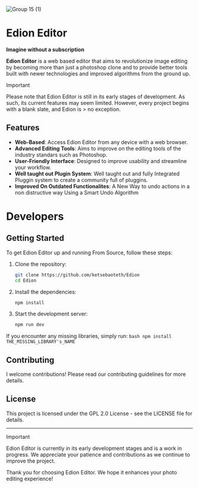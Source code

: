 
![Group 15 (1)](https://github.com/user-attachments/assets/19ce1382-1542-47ec-baef-867a5152614a)


# Edion Editor
**Imagine without a subscription**

**Edion Editor** is a web based editor that aims to revolutionize image editing by becoming more than just a photoshop clone and to provide better tools built with newer technologies and improved algorithms from the ground up.

> [!IMPORTANT]
> Please note that Edion Editor is still in its early stages of development. As such, its current features may seem limited. However, every project begins with a blank slate, and Edion is > no exception.

## Features
- **Web-Based**: Access Edion Editor from any device with a web browser.
- **Advanced Editing Tools**: Aims to improve on the editing tools of the industry standars such as Photoshop.
- **User-Friendly Interface**: Designed to improve usability and streamline your workflow.
- **Well taught out Plugin System**: Well taught out and fully Integrated Pluggin system to create a community full of pluggins.
- **Improved On Outdated Functionalites**: A New Way to undo actions in a non distructive way Using a Smart Undo Algorithm

# Developers

## Getting Started
To get Edion Editor up and running From Source, follow these steps:

1. Clone the repository:
    ```bash
    git clone https://github.com/ketsebaoteth/Edion
    cd Edion
    ```

2. Install the dependencies:
    ```bash
    npm install
    ```

3. Start the development server:
    ```bash
    npm run dev
    ```

If you encounter any missing libraries, simply run:
    ```bash
    npm install THE_MISSING_LIBRARY's_NAME
    ```

## Contributing

I welcome contributions! Please read our contributing guidelines for more details.

## License

This project is licensed under the GPL 2.0 License - see the LICENSE file for details.

---

> [!IMPORTANT]
> Edion Editor is currently in its early development stages and is a work in progress. We appreciate your patience and contributions as we continue to improve the project.

Thank you for choosing Edion Editor. We hope it enhances your photo editing experience!
